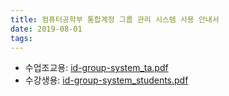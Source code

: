 ```yaml
---
title: 컴퓨터공학부 통합계정 그룹 관리 시스템 사용 안내서
date: 2019-08-01
tags:
---
```


- 수업조교용: [id-group-system\_ta.pdf](/contents/id-group-system_ta.pdf)
- 수강생용: [id-group-system\_students.pdf](/contents/id-group-system_students.pdf)
